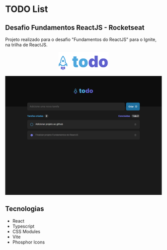 # TODO List

## Desafio Fundamentos ReactJS - Rocketseat

Projeto realizado para o desafio "Fundamentos do ReactJS" para o Ignite, na trilha de ReactJS.

<p align="center">
  <img alt="TODO" src=".github/logo.svg" width="160px" />
</p>

![TODO List Screenshot](https://github.com/vepifanio/todo-list/blob/main/.github/todo-list-01.png)

## Tecnologias

- React
- Typescript
- CSS Modules
- Vite
- Phosphor Icons
